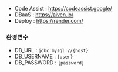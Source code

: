 * Code Assist : https://codeassist.google/ 
* DBaaS : https://aiven.io/
* Deploy : https://render.com/

### 환경변수
- DB_URL : `jdbc:mysql://{host}`
- DB_USERNAME : `{user}`
- DB_PASSWORD : `{password}`
